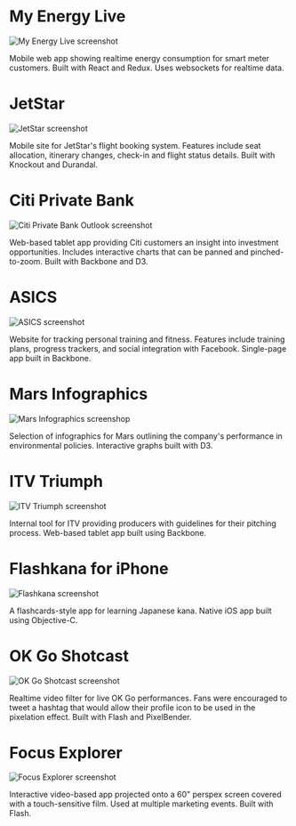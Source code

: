 # My Energy Live

![My Energy Live screenshot](images/my-energy-live.png)

Mobile web app showing realtime energy consumption for smart meter customers. Built with React and Redux. Uses websockets for realtime data.

# JetStar

![JetStar screenshot](images/jetstar.png)

Mobile site for JetStar's flight booking system. Features include seat allocation, itinerary changes, check-in and flight status details. Built with Knockout and Durandal.

# Citi Private Bank

![Citi Private Bank Outlook screenshot](images/citibank-outlook.png)

Web-based tablet app providing Citi customers an insight into investment opportunities. Includes interactive charts that can be panned and pinched-to-zoom. Built with Backbone and D3.

# ASICS

![ASICS screenshot](images/my-asics.jpg)

Website for tracking personal training and fitness. Features include training plans, progress trackers, and social integration with Facebook. Single-page app built in Backbone.

# Mars Infographics

![Mars Infographics screenshop](images/mars-infographics.jpg)

Selection of infographics for Mars outlining the company's performance in environmental policies. Interactive graphs built with D3.

# ITV Triumph

![ITV Triumph screenshot](images/itv-triumph.jpg)

Internal tool for ITV providing producers with guidelines for their pitching process. Web-based tablet app built using Backbone.

# Flashkana for iPhone

![Flashkana screenshot](images/flashkana-ios.jpg)

A flashcards-style app for learning Japanese kana. Native iOS app built using Objective-C.

# OK Go Shotcast

![OK Go Shotcast screenshot](images/ok-go-shotcast.jpg)

Realtime video filter for live OK Go performances. Fans were encouraged to tweet a hashtag that would allow their profile icon to be used in the pixelation effect. Built with Flash and PixelBender.

# Focus Explorer

![Focus Explorer screenshot](images/focus-explorer.jpg)

Interactive video-based app projected onto a 60" perspex screen covered with a touch-sensitive film. Used at multiple marketing events. Built with Flash.
